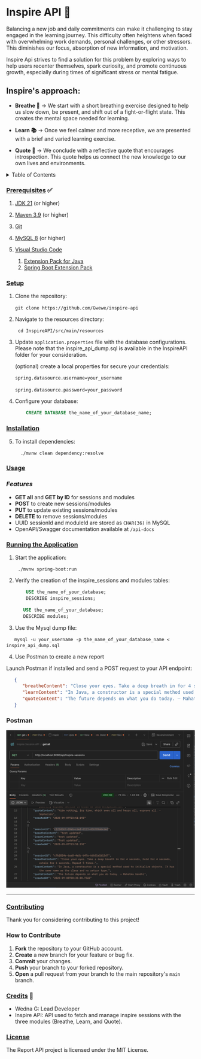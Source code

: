 
# Inspire API :leaves: 

Balancing a new job and daily commitments can make it challenging to stay engaged in the learning journey. This difficulty often heightens when faced with overwhelming work demands, personal challenges, or other stressors. This diminishes our focus, absorption of new information, and motivation. 

Inspire Api strives to find a solution for this problem by exploring ways to help users recenter themselves, spark curiosity, and promote continuous growth, especially during times of significant stress or mental fatigue.

## Inspire's approach:

   - **Breathe :wind_chime:** → We start with a short breathing exercise designed to help us slow down, be present, and shift out of a fight-or-flight state. This creates the mental space needed for learning.
 
   - **Learn :books:** → Once we feel calmer and more receptive, we are presented with a brief and varied learning exercise. 

   - **Quote :thought_balloon:** → We conclude with a reflective quote that encourages introspection. This quote helps us connect the new knowledge to our own lives and environments.



<!-- TABLE OF CONTENTS -->

<details>
  <summary>Table of Contents</summary>
  <ol>
    <li>
      <a href="#prerequisites">Prerequisites</a>
    </li>
    <li>
      <a href="#setup">Setup</a>
    </li>
    <li>
      <a href="#installation">Installation</a>
    </li>
    <li>
      <a href="#usage">Usage</a>
    </li>
    <li>
      <a href="#running-the-application">Running the Application</a>
    </li>
    <li>
      <a href="#contributing">Contributing</a>
    </li>
    <li>
      <a href="#credits">Credits</a>
    </li>
    <li>
      <a href="#license">License</a>
    </li>
  </ol>
</details>

### <u>Prerequisites</u> :white_check_mark:

1. [JDK 21](https://learn.microsoft.com/en-gb/java/openjdk/download#openjdk-21) (or higher)

2. [Maven 3.9](https://maven.apache.org/download.cgi) (or higher)

3. [Git](https://git-scm.com/downloads)

4. [MySQL 8](https://dev.mysql.com/doc/refman/8.4/en/installing.html) (or higher)

5. [Visual Studio Code](https://code.visualstudio.com/Download)
    1. [Extension Pack for Java](https://marketplace.visualstudio.com/items?itemName=vscjava.vscode-java-pack)
    2. [Spring Boot Extension Pack](https://marketplace.visualstudio.com/items?itemName=vmware.vscode-boot-dev-pack)

### <u>Setup</u>
1. Clone the repository:

    `git clone https://github.com/Gwewe/inspire-api`

2. Navigate to the resources directory:

        cd InspireAPI/src/main/resources

3. Update `application.properties` file with the database configurations. Please note that the inspire_api_dump.sql is available in the InspireAPI folder for your consideration. 

   (optional) create a local properties for secure your credentials: 

   ```properties
   spring.datasource.username=your_username 
   
   spring.datasource.password=your_password
   ``` 
4. Configure your database:

    ```sql 
        CREATE DATABASE the_name_of_your_database_name; 
    ```

### <u>Installation</u>

5. To install dependencies:

         ./mvnw clean dependency:resolve


### <u>Usage</u>


### *Features*

- **GET all** and **GET by ID** for sessions and modules
- **POST** to create new sessions/modules
- **PUT** to update existing sessions/modules
- **DELETE** to remove sessions/modules
- UUID sessionId and moduleId are stored as `CHAR(36)` in MySQL
- OpenAPI/Swagger documentation available at `/api-docs`

### <u>Running the Application</u>

1. Start the application:

        ./mvnw spring-boot:run


2. Verify the creation of the inspire_sessions and modules tables:

    ```sql
        USE the_name_of_your_database;
        DESCRIBE inspire_sessions;
    ```

     ```sql
        USE the_name_of_your_database;
        DESCRIBE modules;
    ```

3. Use the Mysql dump file:

```
   mysql -u your_username -p the_name_of_your_database_name < inspire_api_dump.sql 
```

4. Use Postman to create a new report

Launch Postman if installed and send a POST request to your API endpoint:
```json
   {
      "breatheContent": "Close your eyes. Take a deep breath in for 4 seconds, hold for 4 seconds, exhale for 6 seconds. Repeat 5 times.",
      "learnContent": "In Java, a constructor is a special method used to initialize objects. It has the same name as the class and no return type.",
      "quoteContent": "The future depends on what you do today. — Mahatma Gandhi"
   }
```

### Postman

![Postman](postman.png)

---
### <u>Contributing</u>

Thank you for considering contributing to this project! 

### How to Contribute

1. **Fork** the repository to your GitHub account.
2. **Create** a new branch for your feature or bug fix.
3. **Commit** your changes.
4. **Push** your branch to your forked repository.
5. **Open** a pull request from your branch to the main repository's `main` branch.


### <u>Credits</u> :leaves:

- Wedna G: Lead Developer
- Inspire API: API used to fetch and manage inspire sessions with the three modules (Breathe, Learn, and Quote).

### <u>License</u>

The Report API project is licensed under the MIT License.

